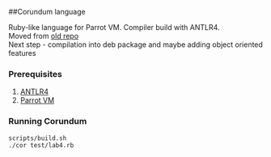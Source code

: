 ##Corundum language

Ruby-like language for Parrot VM. Compiler build with ANTLR4.  
Moved from [old repo](https://github.com/AlexBelov/ruby-antlr4/tree/master/generator)  
Next step - compilation into deb package and maybe adding object oriented features  

### Prerequisites

1. [ANTLR4](http://www.antlr.org/)
2. [Parrot VM](http://www.parrot.org/)

### Running Corundum

``` bash
scripts/build.sh
./cor test/lab4.rb
```